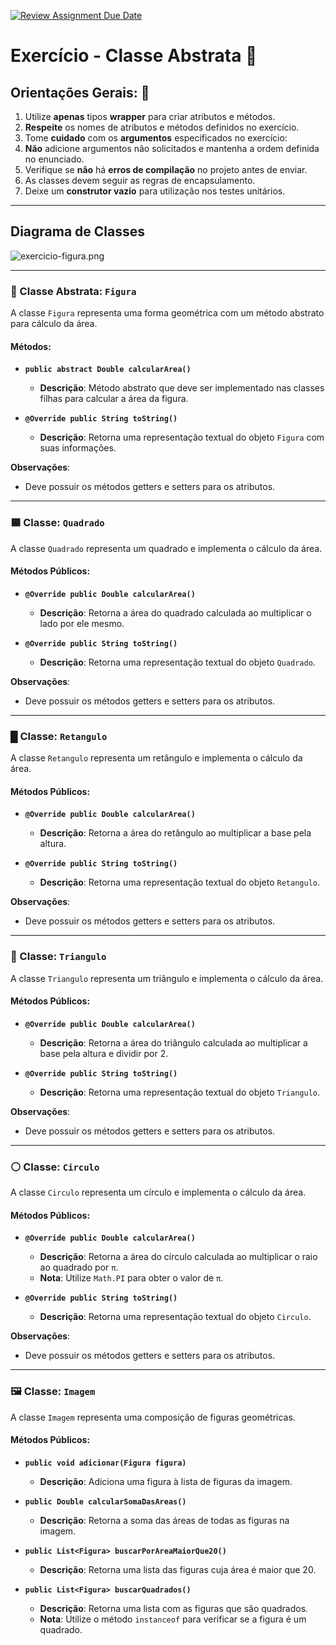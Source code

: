 [![Review Assignment Due Date](https://classroom.github.com/assets/deadline-readme-button-22041afd0340ce965d47ae6ef1cefeee28c7c493a6346c4f15d667ab976d596c.svg)](https://classroom.github.com/a/0IpCMdQy)
# Exercício - Classe Abstrata 📎

## Orientações Gerais: 🚨

1. Utilize **apenas** tipos **wrapper** para criar atributos e métodos.
2. **Respeite** os nomes de atributos e métodos definidos no exercício.
3. Tome **cuidado** com os **argumentos** especificados no exercício:
5. **Não** adicione argumentos não solicitados e mantenha a ordem definida no enunciado.
6. Verifique se **não** há **erros de compilação** no projeto antes de enviar.
7. As classes devem seguir as regras de encapsulamento.
8. Deixe um **construtor vazio** para utilização nos testes unitários.

---

## Diagrama de Classes

![exercicio-figura.png](exercicio-figura.png)

---

### 🌟 Classe Abstrata: `Figura`

A classe `Figura` representa uma forma geométrica com um método abstrato para cálculo da área.

#### Métodos:

- **`public abstract Double calcularArea()`**
    - **Descrição**: Método abstrato que deve ser implementado nas classes filhas para calcular a área da figura.

- **`@Override public String toString()`**
    - **Descrição**: Retorna uma representação textual do objeto `Figura` com suas informações.

**Observações**:
- Deve possuir os métodos getters e setters para os atributos.
---

### 🟦 Classe: `Quadrado`

A classe `Quadrado` representa um quadrado e implementa o cálculo da área.

#### Métodos Públicos:

- **`@Override public Double calcularArea()`**
    - **Descrição**: Retorna a área do quadrado calculada ao multiplicar o lado por ele mesmo.

- **`@Override public String toString()`**
    - **Descrição**: Retorna uma representação textual do objeto `Quadrado`.

**Observações**:
- Deve possuir os métodos getters e setters para os atributos.
---

### █ Classe: `Retangulo`

A classe `Retangulo` representa um retângulo e implementa o cálculo da área.

#### Métodos Públicos:

- **`@Override public Double calcularArea()`**
    - **Descrição**: Retorna a área do retângulo ao multiplicar a base pela altura.

- **`@Override public String toString()`**
    - **Descrição**: Retorna uma representação textual do objeto `Retangulo`.

**Observações**:
- Deve possuir os métodos getters e setters para os atributos.
---

### 🔺 Classe: `Triangulo`

A classe `Triangulo` representa um triângulo e implementa o cálculo da área.

#### Métodos Públicos:

- **`@Override public Double calcularArea()`**
    - **Descrição**: Retorna a área do triângulo calculada ao multiplicar a base pela altura e dividir por 2.

- **`@Override public String toString()`**
    - **Descrição**: Retorna uma representação textual do objeto `Triangulo`.

**Observações**:
- Deve possuir os métodos getters e setters para os atributos.
---

### ⚪ Classe: `Circulo`

A classe `Circulo` representa um círculo e implementa o cálculo da área.

#### Métodos Públicos:

- **`@Override public Double calcularArea()`**
    - **Descrição**: Retorna a área do círculo calculada ao multiplicar o raio ao quadrado por `π`.
    - **Nota**: Utilize `Math.PI` para obter o valor de `π`.

- **`@Override public String toString()`**
    - **Descrição**: Retorna uma representação textual do objeto `Circulo`.

**Observações**:
- Deve possuir os métodos getters e setters para os atributos.
---

### 🖼️ Classe: `Imagem`

A classe `Imagem` representa uma composição de figuras geométricas.

#### Métodos Públicos:

- **`public void adicionar(Figura figura)`**
    - **Descrição**: Adiciona uma figura à lista de figuras da imagem.

- **`public Double calcularSomaDasAreas()`**
    - **Descrição**: Retorna a soma das áreas de todas as figuras na imagem.

- **`public List<Figura> buscarPorAreaMaiorQue20()`**
    - **Descrição**: Retorna uma lista das figuras cuja área é maior que 20.

- **`public List<Figura> buscarQuadrados()`**
    - **Descrição**: Retorna uma lista com as figuras que são quadrados.
    - **Nota**: Utilize o método `instanceof` para verificar se a figura é um quadrado.
